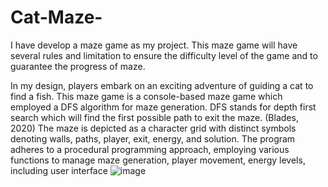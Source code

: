 # Cat-Maze-

I have develop a maze game as my project. This maze game will have several rules and limitation to ensure the difficulty level of the game and to guarantee the progress of maze. 

In my design, players embark on an exciting adventure of guiding a cat to find a fish. This maze game is a console-based maze game which employed a DFS algorithm for maze generation. DFS stands for depth first search which will find the first possible path to exit the maze. (Blades, 2020) The maze is depicted as a character grid with distinct symbols denoting walls, paths, player, exit, energy, and solution. The program adheres to a procedural programming approach, employing various functions to manage maze generation, player movement, energy levels, including user interface
![image](https://github.com/temporarynameone/Cat-Maze-/assets/114545548/192dd89b-c8e6-49f5-8339-1c9bf73ab443)

